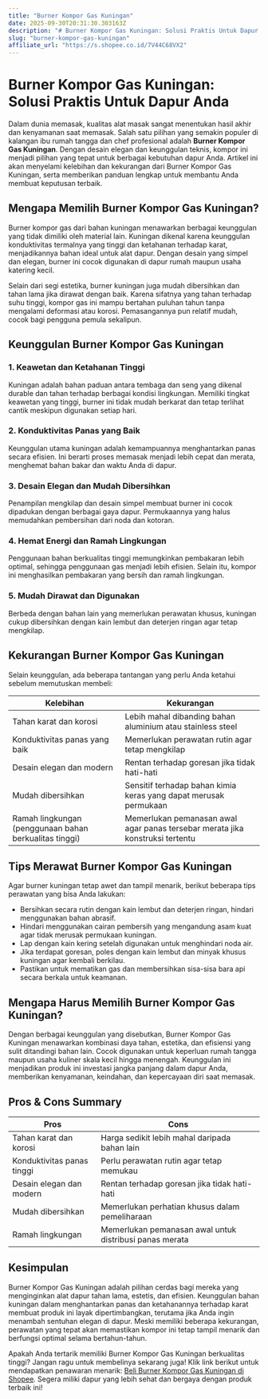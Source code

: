 ```yaml
---
title: "Burner Kompor Gas Kuningan"
date: 2025-09-30T20:31:30.303163Z
description: "# Burner Kompor Gas Kuningan: Solusi Praktis Untuk Dapur Anda..."
slug: "burner-kompor-gas-kuningan"
affiliate_url: "https://s.shopee.co.id/7V44C68VX2"
---
```

# Burner Kompor Gas Kuningan: Solusi Praktis Untuk Dapur Anda

Dalam dunia memasak, kualitas alat masak sangat menentukan hasil akhir dan kenyamanan saat memasak. Salah satu pilihan yang semakin populer di kalangan ibu rumah tangga dan chef profesional adalah **Burner Kompor Gas Kuningan**. Dengan desain elegan dan keunggulan teknis, kompor ini menjadi pilihan yang tepat untuk berbagai kebutuhan dapur Anda. Artikel ini akan menyelami kelebihan dan kekurangan dari Burner Kompor Gas Kuningan, serta memberikan panduan lengkap untuk membantu Anda membuat keputusan terbaik.

## Mengapa Memilih Burner Kompor Gas Kuningan?

Burner kompor gas dari bahan kuningan menawarkan berbagai keunggulan yang tidak dimiliki oleh material lain. Kuningan dikenal karena keunggulan konduktivitas termalnya yang tinggi dan ketahanan terhadap karat, menjadikannya bahan ideal untuk alat dapur. Dengan desain yang simpel dan elegan, burner ini cocok digunakan di dapur rumah maupun usaha katering kecil.

Selain dari segi estetika, burner kuningan juga mudah dibersihkan dan tahan lama jika dirawat dengan baik. Karena sifatnya yang tahan terhadap suhu tinggi, kompor gas ini mampu bertahan puluhan tahun tanpa mengalami deformasi atau korosi. Pemasangannya pun relatif mudah, cocok bagi pengguna pemula sekalipun.

## Keunggulan Burner Kompor Gas Kuningan

### 1. Keawetan dan Ketahanan Tinggi  
Kuningan adalah bahan paduan antara tembaga dan seng yang dikenal durable dan tahan terhadap berbagai kondisi lingkungan. Memiliki tingkat keawetan yang tinggi, burner ini tidak mudah berkarat dan tetap terlihat cantik meskipun digunakan setiap hari.

### 2. Konduktivitas Panas yang Baik  
Keunggulan utama kuningan adalah kemampuannya menghantarkan panas secara efisien. Ini berarti proses memasak menjadi lebih cepat dan merata, menghemat bahan bakar dan waktu Anda di dapur.

### 3. Desain Elegan dan Mudah Dibersihkan  
Penampilan mengkilap dan desain simpel membuat burner ini cocok dipadukan dengan berbagai gaya dapur. Permukaannya yang halus memudahkan pembersihan dari noda dan kotoran.

### 4. Hemat Energi dan Ramah Lingkungan  
Penggunaan bahan berkualitas tinggi memungkinkan pembakaran lebih optimal, sehingga penggunaan gas menjadi lebih efisien. Selain itu, kompor ini menghasilkan pembakaran yang bersih dan ramah lingkungan.

### 5. Mudah Dirawat dan Digunakan  
Berbeda dengan bahan lain yang memerlukan perawatan khusus, kuningan cukup dibersihkan dengan kain lembut dan deterjen ringan agar tetap mengkilap.

## Kekurangan Burner Kompor Gas Kuningan

Selain keunggulan, ada beberapa tantangan yang perlu Anda ketahui sebelum memutuskan membeli:

| **Kelebihan**                           | **Kekurangan**                                               |
|-----------------------------------------|--------------------------------------------------------------|
| Tahan karat dan korosi               | Lebih mahal dibanding bahan aluminium atau stainless steel |
| Konduktivitas panas yang baik        | Memerlukan perawatan rutin agar tetap mengkilap             |
| Desain elegan dan modern             | Rentan terhadap goresan jika tidak hati-hati                |
| Mudah dibersihkan                     | Sensitif terhadap bahan kimia keras yang dapat merusak permukaan|
| Ramah lingkungan (penggunaan bahan berkualitas tinggi) | Memerlukan pemanasan awal agar panas tersebar merata jika konstruksi tertentu |

## Tips Merawat Burner Kompor Gas Kuningan

Agar burner kuningan tetap awet dan tampil menarik, berikut beberapa tips perawatan yang bisa Anda lakukan:

- Bersihkan secara rutin dengan kain lembut dan deterjen ringan, hindari menggunakan bahan abrasif.
- Hindari menggunakan cairan pembersih yang mengandung asam kuat agar tidak merusak permukaan kuningan.
- Lap dengan kain kering setelah digunakan untuk menghindari noda air.
- Jika terdapat goresan, poles dengan kain lembut dan minyak khusus kuningan agar kembali berkilau.
- Pastikan untuk mematikan gas dan membersihkan sisa-sisa bara api secara berkala untuk keamanan.

## Mengapa Harus Memilih Burner Kompor Gas Kuningan?

Dengan berbagai keunggulan yang disebutkan, Burner Kompor Gas Kuningan menawarkan kombinasi daya tahan, estetika, dan efisiensi yang sulit ditandingi bahan lain. Cocok digunakan untuk keperluan rumah tangga maupun usaha kuliner skala kecil hingga menengah. Keunggulan ini menjadikan produk ini investasi jangka panjang dalam dapur Anda, memberikan kenyamanan, keindahan, dan kepercayaan diri saat memasak.

## Pros & Cons Summary

| **Pros**                                | **Cons**                                                  |
|----------------------------------------|------------------------------------------------------------|
| Tahan karat dan korosi             | Harga sedikit lebih mahal daripada bahan lain            |
| Konduktivitas panas tinggi          | Perlu perawatan rutin agar tetap memukau                  |
| Desain elegan dan modern            | Rentan terhadap goresan jika tidak hati-hati               |
| Mudah dibersihkan                    | Memerlukan perhatian khusus dalam pemeliharaan           |
| Ramah lingkungan                     | Memerlukan pemanasan awal untuk distribusi panas merata  |

## Kesimpulan

Burner Kompor Gas Kuningan adalah pilihan cerdas bagi mereka yang menginginkan alat dapur tahan lama, estetis, dan efisien. Keunggulan bahan kuningan dalam menghantarkan panas dan ketahanannya terhadap karat membuat produk ini layak dipertimbangkan, terutama jika Anda ingin menambah sentuhan elegan di dapur. Meski memiliki beberapa kekurangan, perawatan yang tepat akan memastikan kompor ini tetap tampil menarik dan berfungsi optimal selama bertahun-tahun.

Apakah Anda tertarik memiliki Burner Kompor Gas Kuningan berkualitas tinggi? Jangan ragu untuk membelinya sekarang juga! Klik link berikut untuk mendapatkan penawaran menarik: [Beli Burner Kompor Gas Kuningan di Shopee](https://s.shopee.co.id/7V44C68VX2). Segera miliki dapur yang lebih sehat dan bergaya dengan produk terbaik ini!